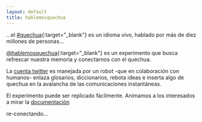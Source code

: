 ```yaml
---
layout: default
title: hablemosquechua
---
```


...el [#quechua](http://es.wikipedia.org/wiki/Quechua){:target="_blank"} 
es un idioma vivo, hablado por más de diez millones de personas...

[@hablemosquechua](https://twitter.com/hablemosquechua){:target="_blank"} es un 
experimento que busca refrescar nuestra memoria y conectarnos con el quechua. 

La [cuenta twitter](https://twitter.com/hablemosquechua) es manejada por un robot
-que en colaboración con humanos- enlaza glosarios, diccionarios, rebota ideas e inserta
algo de quechua en la avalancha de las comunicaciones instantáneas.

El experimento puede ser replicado fácilmente. Animamos a los interesados a mirar la [documentación](http://hablemosquechua.org/ejemplos.html)

re-conectando...
